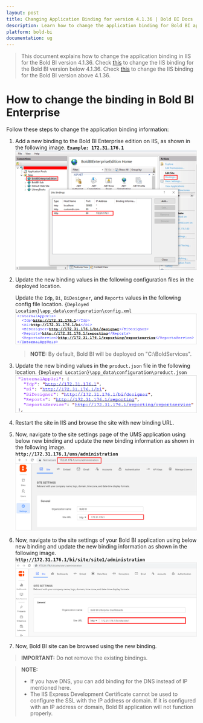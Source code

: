 ```yaml
---
layout: post
title: Changing Application Binding for version 4.1.36 | Bold BI Docs
description: Learn how to change the application binding for Bold BI application 4.1.36 in IIS. If you have DNS, you can add binding for DNS instead of IP address.
platform: bold-bi
documentation: ug
---
```


> This document explains how to change the application binding in IIS for the Bold BI version 4.1.36.
Check [this](/embedded-bi/faq/how-to-change-binding-in-bold-bi-embedded-below-v4.1.36/) to change the IIS binding for the Bold BI version below 4.1.36.
Check [this](/embedded-bi/faq/how-to-change-binding-in-bold-bi-embedded/) to change the IIS binding for the Bold BI version above 4.1.36. 

# How to change the binding in Bold BI Enterprise
Follow these steps to change the application binding information:

1. Add a new binding to the Bold BI Enterprise edition on IIS, as shown in the following image.
    **`Example: 172.31.176.1`**
![IIS Binding](/static/assets/embedded/faq/images/add-iis-binding.png)

2. Update the new binding values in the following configuration files in the deployed location.

    Update the `Idp`, `Bi`, `BiDesigner`, and `Reports` values in the following config file location.
    `{Deployed Location}\app_data\configuration\config.xml` 
    ![Core Config File](/static/assets/embedded/faq/images/latest-config-file.png)

    > **NOTE:** By default, Bold BI will be deployed on "C:\BoldServices".

3. Update the new binding values in the `product.json` file in the following location.
`{Deployed Location}\app_data\configuration\product.json`
![Product json File](/static/assets/embedded/faq/images/product-json.png)

4. Restart the site in IIS and browse the site with new binding URL.

5. Now, navigate to the site settings page of the UMS application using below new binding and update the new binding information as shown in the following image.  
**`http://172.31.176.1/ums/administration`**  
![IDP Base URL](/static/assets/embedded/faq/images/idp-url-binding.png)  

6. Now, navigate to the site settings of your Bold BI application using below new binding and update the new binding information as shown in the following image.  
**`http://172.31.176.1/bi/site/site1/administration`** 
![DS Base URL](/static/assets/embedded/faq/images/ds-url-binding.png)

7. Now, Bold BI site can be browsed using the new binding.

> **IMPORTANT:** Do not remove the existing bindings. 

> **NOTE:**
> * If you have DNS, you can add binding for the DNS instead of IP mentioned here.
> * The IIS Express Development Certificate cannot be used to configure the SSL with the IP address or domain. If it is configured with an IP address or domain, Bold BI application will not function properly.